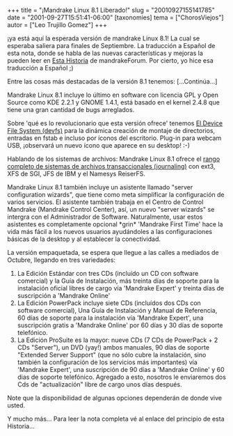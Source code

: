 +++
title = "¡Mandrake Linux 8.1 Liberado!"
slug = "20010927155141785"
date = "2001-09-27T15:51:41-06:00"
[taxonomies]
tema = ["ChorosViejos"]
autor = ["Leo Trujillo Gomez"]
+++

¡ya está aquí la esperada versión de mandrake Linux 8.1! La cual se
esperaba saliera para finales de Septiembre.
La traducción a Español de esta nota, donde se habla de las nuevas
características y mejoras la pueden leer en [Esta
Historia](http://www.mandrakeforum.com/article.php?sid=1228?=es) de
mandrakeForum.
Por cierto, yo hice esa traducción a Español ;)

Entre las cosas más destacadas de la versión 8.1 tenemos:
\[...Continúa...\]

<!-- more -->
Mandrake Linux 8.1 incluye lo último en software con licencia GPL y Open
Source como KDE 2.2.1 y GNOME 1.4.1, está basado en el kernel 2.4.8 que
tiene una gran cantidad de bugs arreglados.

Sobre 'qué es lo revolucionario que esta versión ofrece' tenemos
<a href="http://www.atnf.csiro.au/~rgooch/linux/docs/devfs.html"
target="links">El Device File System (devfs)</a> para la dinámica
creación de montaje de directorios, entradas en fstab e incluso por
íconos del escritorio. Plug-in para webcam USB, ¡observará un nuevo
ícono que aparece en su desktop! :-)

Hablando de los sistemas de archivos: Mandrake Linux 8.1 ofrece el
<a href="http://mandrakeforum.com/article.php?sid=1212?=en"
target="links">rango completo de sistemas de archivos transaccionales
(journaling)</a> con ext3, XFS de SGI, JFS de IBM y el Namesys ReiserFS.

Mandrake Linux 8.1 también incluye un asistente llamado "server
configuration wizards", que tiene como meta simplificar la configuración
de varios servicios. El asistente también trabaja en el Centro de
Control Mandrake (Mandrake Control Center), así, un nuevo "server
wizards" se intergra con el Administrador de Software. Naturalmente,
usar estos asistentes es completamente opcional \*grin\*
'Mandrake First Time' hace la vida más fácil a los nuevos usuarios
ayudándoles a las configuraciones básicas de la desktop y al establecer
la conectividad.

La versión empaquetada, se espera que llegue a las calles a mediados de
Octubre, llegando en tres variedades:

1.  La Edición Estándar con tres CDs (incluído un CD con software
    comercial) y la Guía de Instalación, más treinta días de soporte
    para la instalación oficial libres de cargo vía 'Mandrake Expert' y
    treinta días de suscripción a 'Mandrake Online'
2.  La Edición PowerPack incluye siete CDs (incluídos dos CDs con
    software comercial), Una Guía de Instalación y Manual de Referencia,
    60 días de soporte para la instalación vía 'Mandrake Expert', una
    suscripción gratis a 'Mandrake Online' por 60 días y 30 días de
    soporte telefónico.
3.  La Edición ProSuite es la mayor: nueve CDs (7 CDs de PowerPack + 2
    CDs "Server"), un DVD (yay!) ambos manuales, 90 días de soporte
    "Extended Server Support" (que no sólo cubre la instalación, sino
    también la configuración de los servicios más importantes) vía
    'Mandrake Expert', una suscripción de 90 días a 'Mandrake Online' y
    60 dias de soporte telefónico. Agregado a esto, nosotros le
    enviaremos dos Cds de "actualización" libre de cargo unos días
    después.

Note que la disponibilidad de algunas opciones dependerán de donde vive
usted.

Y mucho más... Para leer la nota completa vé al enlace del principio de
esta Historia...

